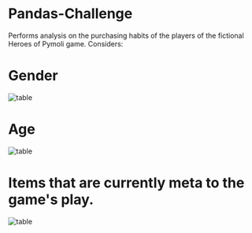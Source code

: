 # Pandas-Challenge

Performs analysis on the purchasing habits of the players of the fictional Heroes of Pymoli game. 
Considers: 

# Gender

![table]()

# Age 

![table]()

# Items that are currently meta to the game's play. 

![table]()
